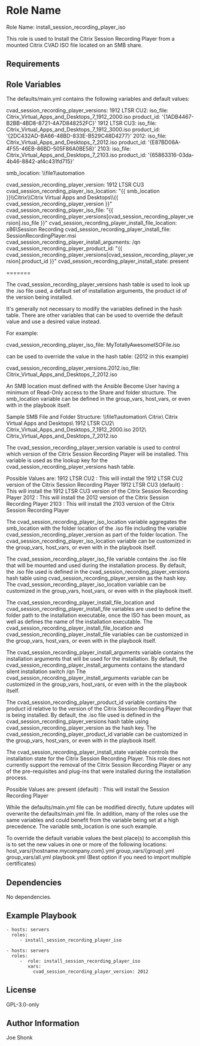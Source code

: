 Role Name
=========

Role Name: install_session_recording_player_iso

This role is used to Install the Citrix Session Recording Player from a mounted Citrix CVAD ISO file
located on an SMB share.

Requirements
------------

Role Variables
--------------

The defaults/main.yml contains the following variables and default values:

  cvad_session_recording_player_versions:
    1912 LTSR CU2:
      iso_file: Citrix_Virtual_Apps_and_Desktops_7_1912_2000.iso
      product_id: '{1ADB4467-B2BB-4BD8-8721-4A7D848252FC}'
    1912 LTSR CU3:
      iso_file: Citrix_Virtual_Apps_and_Desktops_7_1912_3000.iso
      product_id: '{2DC432AD-BA66-48BD-833E-B529C48D4277}'
    2012:
      iso_file: Citrix_Virtual_Apps_and_Desktops_7_2012.iso
      product_id: '{E87BD06A-4F55-46EB-86BD-505F86A0BE58}'
    2103:
      iso_file: Citrix_Virtual_Apps_and_Desktops_7_2103.iso
      product_id: '{65863316-03da-4b46-8842-af4c431fd715}'

  smb_location: \\\\file1\\automation

  cvad_session_recording_player_version: 1912 LTSR CU3
  cvad_session_recording_player_iso_location: "{{ smb_location }}\\\\Citrix\\\\Citrix Virtual Apps and Desktops\\\\{{ cvad_session_recording_player_version }}"
  cvad_session_recording_player_iso_file: "{{ cvad_session_recording_player_versions[cvad_session_recording_player_version].iso_file }}"
  cvad_session_recording_player_install_file_location: x86\\Session Recording
  cvad_session_recording_player_install_file: SessionRecordingPlayer.msi
  cvad_session_recording_player_install_arguments: /qn
  cvad_session_recording_player_product_id: "{{ cvad_session_recording_player_versions[cvad_session_recording_player_version].product_id }}"
  cvad_session_recording_player_install_state: present

=======

The cvad_session_recording_player_versions hash table is used to look up the .iso file used, a default set of installation arguments,
the product id of the version being installed.

It's generally not necessary to modify the variables defined in the hash table. There are other variables that can be used to
override the default value and use a desired value instead.

For example:

  cvad_session_recording_player_iso_file: MyTotallyAwesomeISOFile.iso

  can be used to override the value in the hash table:  (2012 in this example)

  cvad_session_recording_player_versions.2012.iso_file: Citrix_Virtual_Apps_and_Desktops_7_2012.iso

An SMB location must defined with the Ansible Become User having a minimum of Read-Only access to the Share and folder structure.
The smb_location variable can be defined in the group_vars, host_vars, or even with in the playbook itself.

Sample SMB File and Folder Structure:
  \\\\file1\\automation\\
      Citrix\\
          Citrix Virtual Apps and Desktops\\
              1912 LTSR CU2\\
                  Citrix_Virtual_Apps_and_Desktops_7_1912_2000.iso
              2012\\
                  Citrix_Virtual_Apps_and_Desktops_7_2012.iso

The cvad_session_recording_player_version variable is used to control which version of the Citrix Session Recording Player will be installed.
This variable is used as the lookup key for the cvad_session_recording_player_versions hash table.

Possible Values are:
  1912 LTSR CU2             : This will install the 1912 LTSR CU2 version of the Citrix Session Recording Player
  1912 LTSR CU3   (default) : This will install the 1912 LTSR CU3 version of the Citrix Session Recording Player
  2012                      : This will install the 2012 version of the Citrix Session Recording Player
  2103                      : This will install the 2103 version of the Citrix Session Recording Player

The cvad_session_recording_player_iso_location variable aggregates the smb_location with the folder location of the .iso file
including the variable cvad_session_recording_player_version as part of the folder location. The cvad_session_recording_player_iso_location
variable can be customized in the group_vars, host_vars, or even with in the playbook itself.

The cvad_session_recording_player_iso_file variable contains the .iso file that will be mounted and used during the installation process.
By default, the .iso file used is defined in the cvad_session_recording_player_versions hash table using cvad_session_recording_player_version
as the hash key. The cvad_session_recording_player_iso_location variable can be customized in the group_vars, host_vars, or even with in the
playbook itself.

The cvad_session_recording_player_install_file_location and cvad_session_recording_player_install_file variables are used to define the
folder path to the installation executable, once the ISO has been mount, as well as defines the name of the installation
executable. The cvad_session_recording_player_install_file_location and cvad_session_recording_player_install_file variables can be customized
in the group_vars, host_vars, or even with in the playbook itself.

The cvad_session_recording_player_install_arguments variable contains the installation arguments that will be used for the
installation. By default, the cvad_session_recording_player_install_arguments contains the standard silent installation switch /qn
The cvad_session_recording_player_install_arguments variable can be customized in the group_vars, host_vars, or even with in the
the playbook itself.

The cvad_session_recording_player_product_id variable contains the product id relative to the version of the Citrix Session Recording
Player that is being installed. By default, the .iso file used is defined in the cvad_session_recording_player_versions hash table using
cvad_session_recording_player_version as the hash key. The cvad_session_recording_player_product_id variable can be customized
in the group_vars, host_vars, or even with in the playbook itself.

The cvad_session_recording_player_install_state variable controls the installation state for the Citrix Session Recording Player.
This role does not currently support the removal of the Citrix Session Recording Player or any of the pre-requisites and plug-ins
that were installed during the installation process.

Possible Values are:
  present         (default) : This will install the Session Recording Player

While the defaults/main.yml file can be modified directly, future updates will
overwrite the defaults/main.yml file.  In addition, many of the roles use the same
variables and could benefit from the variable being set at a high precedence.
The variable smb_location is one such example.

To override the default variable values the best place(s) to accomplish this is
to set the new values in one or more of the following locations:
  host_vars/{hostname.mycompany.com}.yml
  group_vars/{group}.yml
  group_vars/all.yml
  playbook.yml (Best option if you need to import multiple certificates)

Dependencies
------------

No dependencies.

Example Playbook
----------------

    - hosts: servers
      roles:
         - install_session_recording_player_iso

    - hosts: servers
      roles:
         -  role: install_session_recording_player_iso
            vars:
              cvad_session_recording_player_version: 2012

License
-------

GPL-3.0-only

Author Information
------------------

Joe Shonk
